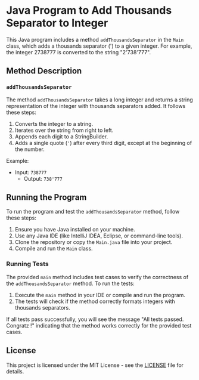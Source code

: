 # Java Program to Add Thousands Separator to Integer

This Java program includes a method `addThousandsSeparator` in the `Main` class, which adds a thousands separator (') to a given integer. For example, the integer 2738777 is converted to the string "2'738'777".

## Method Description

### `addThousandsSeparator`

The method `addThousandsSeparator` takes a long integer and returns a string representation of the integer with thousands separators added. It follows these steps:

1. Converts the integer to a string.
2. Iterates over the string from right to left.
3. Appends each digit to a StringBuilder.
4. Adds a single quote (`'`) after every third digit, except at the beginning of the number.

Example:
- Input: `738777`
  - Output: `738'777`

## Running the Program

To run the program and test the `addThousandsSeparator` method, follow these steps:

1. Ensure you have Java installed on your machine.
2. Use any Java IDE (like IntelliJ IDEA, Eclipse, or command-line tools).
3. Clone the repository or copy the `Main.java` file into your project.
4. Compile and run the `Main` class.

### Running Tests

The provided `main` method includes test cases to verify the correctness of the `addThousandsSeparator` method. To run the tests:

1. Execute the `main` method in your IDE or compile and run the program.
2. The tests will check if the method correctly formats integers with thousands separators.

If all tests pass successfully, you will see the message "All tests passed. Congratz !" indicating that the method works correctly for the provided test cases.

## License

This project is licensed under the MIT License - see the [LICENSE](LICENSE) file for details.
